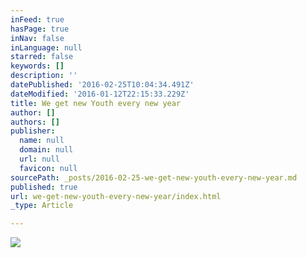 ```yaml
---
inFeed: true
hasPage: true
inNav: false
inLanguage: null
starred: false
keywords: []
description: ''
datePublished: '2016-02-25T10:04:34.491Z'
dateModified: '2016-01-12T22:15:33.229Z'
title: We get new Youth every new year
author: []
authors: []
publisher:
  name: null
  domain: null
  url: null
  favicon: null
sourcePath: _posts/2016-02-25-we-get-new-youth-every-new-year.md
published: true
url: we-get-new-youth-every-new-year/index.html
_type: Article

---
```

![](https://the-grid-user-content.s3-us-west-2.amazonaws.com/e4e4d56e-41c1-4461-b625-2415c8ab9964.jpg)
